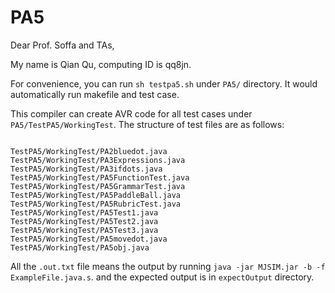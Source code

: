 # PA5

Dear Prof. Soffa and TAs,

My name is Qian Qu, computing ID is qq8jn.

For convenience, you can run `sh testpa5.sh` under `PA5/` directory. It would automatically run makefile and test case.

This compiler can create AVR code for all test cases under `PA5/TestPA5/WorkingTest`. The structure of test files are as follows:

```

TestPA5/WorkingTest/PA2bluedot.java
TestPA5/WorkingTest/PA3Expressions.java
TestPA5/WorkingTest/PA3ifdots.java
TestPA5/WorkingTest/PA5FunctionTest.java
TestPA5/WorkingTest/PA5GrammarTest.java
TestPA5/WorkingTest/PA5PaddleBall.java
TestPA5/WorkingTest/PA5RubricTest.java
TestPA5/WorkingTest/PA5Test1.java
TestPA5/WorkingTest/PA5Test2.java
TestPA5/WorkingTest/PA5Test3.java
TestPA5/WorkingTest/PA5movedot.java
TestPA5/WorkingTest/PA5obj.java
```



All the `.out.txt` file means the output by running `java -jar MJSIM.jar -b -f ExampleFile.java.s`. and the expected output is in `expectOutput` directory.






